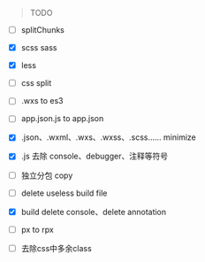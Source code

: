 > TODO

-[ ] splitChunks

-[x] scss sass

-[x] less

-[ ] css split

-[ ] .wxs to es3

-[ ] app.json.js to app.json

-[x] .json、.wxml、.wxs、.wxss、.scss…… minimize

-[x] .js 去除 console、debugger、注释等符号

-[ ] 独立分包 copy

-[ ] delete useless build file

-[x] build delete console、delete annotation

-[ ] px to rpx

-[ ] 去除css中多余class
